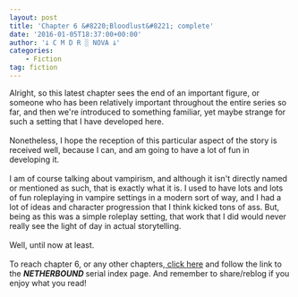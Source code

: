 ```yaml
---
layout: post
title: 'Chapter 6 &#8220;Bloodlust&#8221; complete'
date: '2016-01-05T18:37:00+00:00'
author: '𐕣 C M D R ░ NOVA 𐕣'
categories:
    - Fiction
tag: fiction
---
```


Alright, so this latest chapter sees the end of an important figure, or someone who has been relatively important throughout the entire series so far, and then we're introduced to something familiar, yet maybe strange for such a setting that I have developed here.<br />
<br />
Nonetheless, I hope the reception of this particular aspect of the story is received well, because I can, and am going to have a lot of fun in developing it.<br />
<br />
I am of course talking about vampirism, and although it isn't directly named or mentioned as such, that is exactly what it is. I used to have lots and lots of fun roleplaying in vampire settings in a modern sort of way, and I had a lot of ideas and character progression that I think kicked tons of ass. But, being as this was a simple roleplay setting, that work that I did would never really see the light of day in actual storytelling.<br />
<br />
Well, until now at least.<br />
<br />
To reach chapter 6, or any other chapters,<a href="http://nbserial.tumblr.com/post/132651011541/netherbound-index" target="_blank" rel="noopener"> click here</a> and follow the link to the <b><i>NETHERBOUND </i></b>serial index page. And remember to share/reblog if you enjoy what you read!